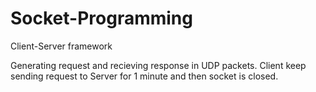 # Socket-Programming
Client-Server framework

Generating request and recieving response in UDP packets. Client keep sending request to Server for 1 minute and then socket is closed.
